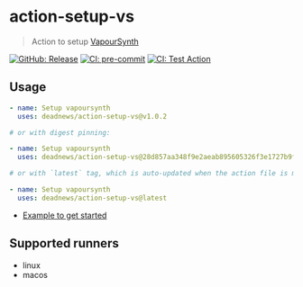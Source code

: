 # action-setup-vs

> Action to setup [VapourSynth](https://github.com/vapoursynth/vapoursynth)

[![GitHub: Release](https://img.shields.io/github/v/release/deadnews/action-setup-vs?logo=github&logoColor=white)](https://github.com/deadnews/action-setup-vs/releases/latest)
[![CI: pre-commit](https://results.pre-commit.ci/badge/github/DeadNews/action-setup-vs/main.svg)](https://results.pre-commit.ci/latest/github/deadnews/action-setup-vs/main)
[![CI: Test Action](https://img.shields.io/github/actions/workflow/status/deadnews/action-setup-vs/test-action.yml?branch=main&logo=github&logoColor=white&label=test-action)](https://github.com/deadnews/action-setup-vs/actions/workflows/test-action.yml)

## Usage

```yaml
- name: Setup vapoursynth
  uses: deadnews/action-setup-vs@v1.0.2

# or with digest pinning:

- name: Setup vapoursynth
  uses: deadnews/action-setup-vs@28d857aa348f9e2aeab895605326f3e1727b9fd8 # v1.0.2

# or with `latest` tag, which is auto-updated when the action file is modified:

- name: Setup vapoursynth
  uses: deadnews/action-setup-vs@latest
```

- [Example to get started](https://github.com/DeadNews/action-setup-vs/blob/main/.github/workflows/test-action.yml)

## Supported runners

- linux
- macos
